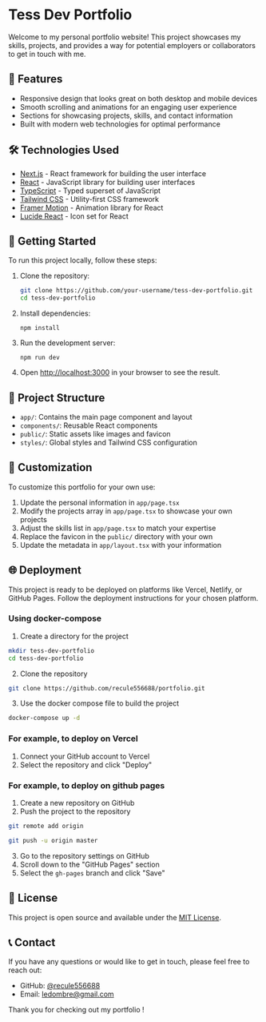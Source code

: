 # Tess Dev Portfolio

Welcome to my personal portfolio website! This project showcases my skills, projects, and provides a way for potential employers or collaborators to get in touch with me.

## 🌟 Features

- Responsive design that looks great on both desktop and mobile devices
- Smooth scrolling and animations for an engaging user experience
- Sections for showcasing projects, skills, and contact information
- Built with modern web technologies for optimal performance

## 🛠️ Technologies Used

- [Next.js](https://nextjs.org/) - React framework for building the user interface
- [React](https://reactjs.org/) - JavaScript library for building user interfaces
- [TypeScript](https://www.typescriptlang.org/) - Typed superset of JavaScript
- [Tailwind CSS](https://tailwindcss.com/) - Utility-first CSS framework
- [Framer Motion](https://www.framer.com/motion/) - Animation library for React
- [Lucide React](https://lucide.dev/) - Icon set for React

## 🚀 Getting Started

To run this project locally, follow these steps:

1. Clone the repository:

   ```bash
   git clone https://github.com/your-username/tess-dev-portfolio.git
   cd tess-dev-portfolio
   ```

2. Install dependencies:

   ```npm
   npm install
   ```

3. Run the development server:

   ```npm
   npm run dev
   ```

4. Open [http://localhost:3000](http://localhost:3000) in your browser to see the result.

## 📁 Project Structure

- `app/`: Contains the main page component and layout
- `components/`: Reusable React components
- `public/`: Static assets like images and favicon
- `styles/`: Global styles and Tailwind CSS configuration

## 🔧 Customization

To customize this portfolio for your own use:

1. Update the personal information in `app/page.tsx`
2. Modify the projects array in `app/page.tsx` to showcase your own projects
3. Adjust the skills list in `app/page.tsx` to match your expertise
4. Replace the favicon in the `public/` directory with your own
5. Update the metadata in `app/layout.tsx` with your information

## 🌐 Deployment

This project is ready to be deployed on platforms like Vercel, Netlify, or GitHub Pages. Follow the deployment instructions for your chosen platform.

### Using docker-compose

1. Create a directory for the project

```bash
mkdir tess-dev-portfolio
cd tess-dev-portfolio
```

2. Clone the repository

```bash
git clone https://github.com/recule556688/portfolio.git
```

3. Use the docker compose file to build the project

```bash
docker-compose up -d
```

### For example, to deploy on Vercel

1. Connect your GitHub account to Vercel
2. Select the repository and click "Deploy"

### For example, to deploy on github pages

1. Create a new repository on GitHub
2. Push the project to the repository

```bash
git remote add origin

git push -u origin master
```

3. Go to the repository settings on GitHub
4. Scroll down to the "GitHub Pages" section
5. Select the `gh-pages` branch and click "Save"

## 📄 License

This project is open source and available under the [MIT License](LICENSE).

## 📞 Contact

If you have any questions or would like to get in touch, please feel free to reach out:

- GitHub: [@recule556688](https://github.com/recule556688)
- Email: <ledombre@gmail.com>

Thank you for checking out my portfolio !
